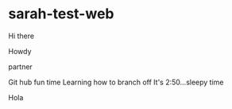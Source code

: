 # sarah-test-web

Hi there


Howdy



partner



Git hub fun time
Learning how to branch off
It's 2:50...sleepy time





Hola

